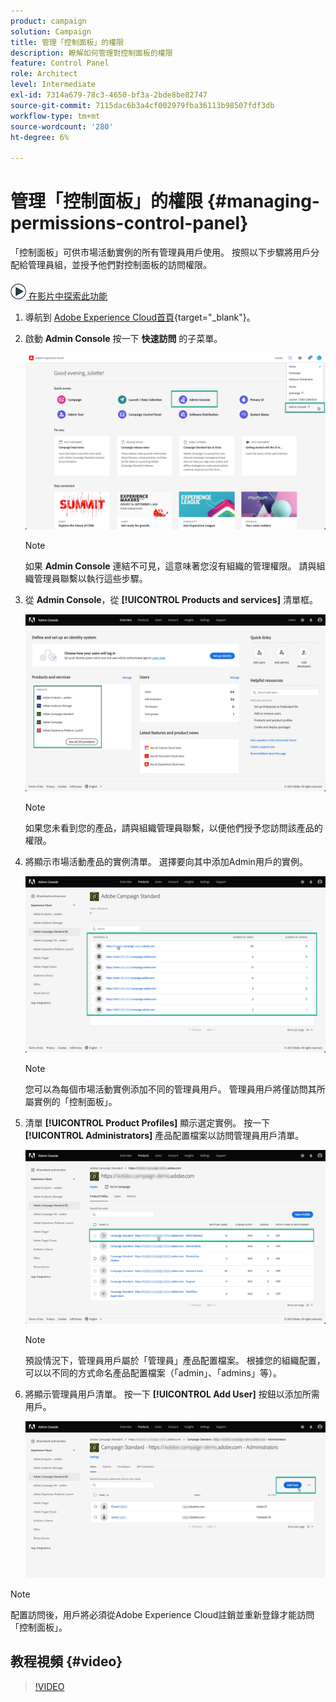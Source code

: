 ```yaml
---
product: campaign
solution: Campaign
title: 管理「控制面板」的權限
description: 瞭解如何管理對控制面板的權限
feature: Control Panel
role: Architect
level: Intermediate
exl-id: 7314a679-78c3-4650-bf3a-2bde8be82747
source-git-commit: 7115dac6b3a4cf002979fba36113b98507fdf3db
workflow-type: tm+mt
source-wordcount: '280'
ht-degree: 6%

---
```


# 管理「控制面板」的權限 {#managing-permissions-control-panel}

「控制面板」可供市場活動實例的所有管理員用戶使用。 按照以下步驟將用戶分配給管理員組，並授予他們對控制面板的訪問權限。

![](assets/do-not-localize/how-to-video.png)[ 在影片中探索此功能](../../discover/using/managing-permissions.md#video)

1. 導航到 [Adobe Experience Cloud首頁](https://experiencecloud.adobe.com/){target="_blank"}。

1. 啟動 **Admin Console** 按一下 **快速訪問** 的子菜單。

   ![](assets/do-not-localize/control_panel_admin-console.png)

   >[!NOTE]
   >
   >如果 **Admin Console** 連結不可見，這意味著您沒有組織的管理權限。 請與組織管理員聯繫以執行這些步驟。

1. 從 **Admin Console**，從 **[!UICONTROL Products and services]** 清單框。

   ![](assets/do-not-localize/control_panel_product-list.png)

   >[!NOTE]
   >
   >如果您未看到您的產品，請與組織管理員聯繫，以便他們授予您訪問該產品的權限。

1. 將顯示市場活動產品的實例清單。 選擇要向其中添加Admin用戶的實例。

   ![](assets/do-not-localize/control_panel_add_user_4.png)

   >[!NOTE]
   >
   >您可以為每個市場活動實例添加不同的管理員用戶。 管理員用戶將僅訪問其所屬實例的「控制面板」。

1. 清單 **[!UICONTROL Product Profiles]** 顯示選定實例。 按一下 **[!UICONTROL Administrators]** 產品配置檔案以訪問管理員用戶清單。

   ![](assets/do-not-localize/control_panel_add_user_5.png)

   >[!NOTE]
   >
   >預設情況下，管理員用戶屬於「管理員」產品配置檔案。 根據您的組織配置，可以以不同的方式命名產品配置檔案（「admin」、「admins」等）。

1. 將顯示管理員用戶清單。 按一下 **[!UICONTROL Add User]** 按鈕以添加所需用戶。

   ![](assets/do-not-localize/control_panel_add_user_6.png)

>[!NOTE]
>
>配置訪問後，用戶將必須從Adobe Experience Cloud註銷並重新登錄才能訪問「控制面板」。

## 教程視頻 {#video}

>[!VIDEO](https://video.tv.adobe.com/v/27147?quality=12)
